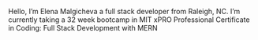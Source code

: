 Hello, I’m Elena Malgicheva a full stack developer from Raleigh, NC. 
I’m currently taking a 32 week bootcamp in MIT xPRO Professional Certificate in Coding: Full Stack Development with MERN

<!---
elena-malgicheva/elena-malgicheva is a ✨ special ✨ repository because its `README.md` (this file) appears on your GitHub profile.
You can click the Preview link to take a look at your changes.
--->
